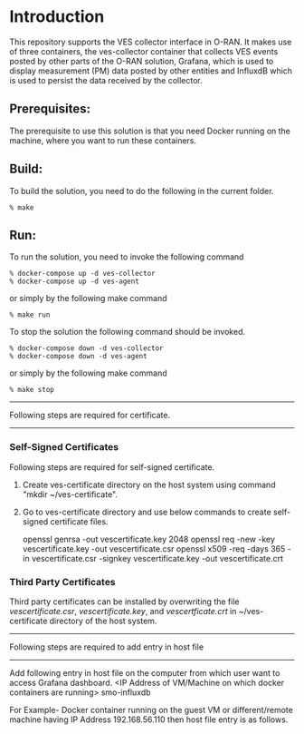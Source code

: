 # Introduction

This repository supports the VES collector interface in O-RAN. It
makes use of three containers, the ves-collector container that
collects VES events posted by other parts of the O-RAN solution,
Grafana, which is used to display measurement (PM) data posted
by other entities and InfluxdB which is used to persist the data
received by the collector.

## Prerequisites:

The prerequisite to use this solution is that you need Docker
running on the machine, where you want to run these containers.

## Build:

To build the solution, you need to do the following in the current
folder.

    % make

## Run:

To run the solution, you need to invoke the following command

    % docker-compose up -d ves-collector
    % docker-compose up -d ves-agent

or simply by the following make command

    % make run

To stop the solution the following command should be invoked.

    % docker-compose down -d ves-collector
    % docker-compose down -d ves-agent

or simply by the following make command

    % make stop

********************************************************************************************************
Following steps are required for certificate.
*******************************************************************************************************
### Self-Signed Certificates
Following steps are required for self-signed certificate.
1. Create ves-certificate directory on the host system using command "mkdir ~/ves-certificate".
2. Go to ves-certificate directory and use below commands to create self-signed certificate files.

    openssl genrsa -out vescertificate.key 2048
    openssl req -new -key vescertificate.key -out vescertificate.csr
    openssl x509 -req -days 365 -in vescertificate.csr -signkey vescertificate.key -out vescertificate.crt
### Third Party Certificates
Third party certificates can be installed by overwriting the file *vescertificate.csr*, *vescertificate.key*, and *vescertficate.crt* in ~/ves-certificate directory of the host system.

********************************************************************************************************
Following steps are required to add entry in host file
********************************************************************************************************
Add following entry in host file on the computer from which user want to access Grafana  dashboard.
<IP Address of VM/Machine on which docker containers are running> smo-influxdb

For Example- Docker container running on the guest VM or different/remote machine having IP Address 192.168.56.110 then host file entry is as follows.

